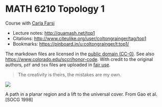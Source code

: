 # MATH 6210 Topology 1

Course with [Carla Farsi](https://www.colorado.edu/math/carla-farsi)

- Lecture notes: <http://quamash.net/top1>
- Citations: <http://www.citeulike.org/user/coltongrainger/tag/top1>
- Bookmarks: <https://pinboard.in/u:coltongrainger/t:top1/>

The markdown files are licensed in the [public domain (CC-0)](http://creativecommons.org/about/cc0). See also <https://www.colorado.edu/sccr/honor-code>. With credit to the original authors, `pdf` and `tex` files are uploaded in [fair use](https://libguides.bc.edu/copyright/). 

> The creativity is theirs, the mistakes are my own.

![](http://jeffe.cs.illinois.edu/teaching/comptop/2009/Fig/cover.png)

A path in a planar region and a lift to the universal cover. From Gao et al. [SOCG 1998]
